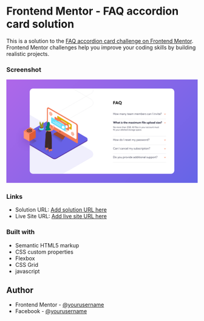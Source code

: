# Frontend Mentor - FAQ accordion card solution

This is a solution to the [FAQ accordion card challenge on Frontend Mentor](https://www.frontendmentor.io/challenges/faq-accordion-card-XlyjD0Oam). Frontend Mentor challenges help you improve your coding skills by building realistic projects. 

### Screenshot

![](./design/screenshot.png)

### Links

- Solution URL: [Add solution URL here](https://www.frontendmentor.io/solutions/faq-accordion-card-8vYa6Tlogt)
- Live Site URL: [Add live site URL here](https://faqhd.netlify.app)


### Built with

- Semantic HTML5 markup
- CSS custom properties
- Flexbox
- CSS Grid
- javascript



## Author
- Frontend Mentor - [@yourusername](https://www.frontendmentor.io/profile/suhaybjirde)
- Facebook - [@yourusername](https://www.facebook.com/profile.php?id=100087769545110)

